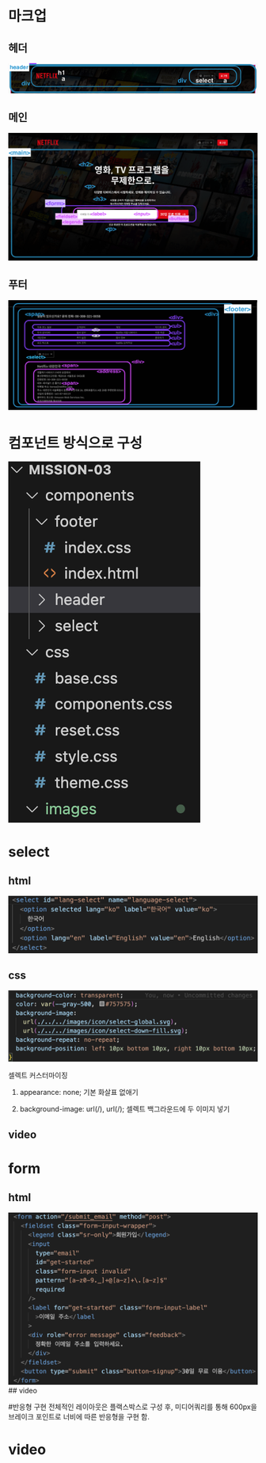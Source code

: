 # 마크업

## 헤더

<img src="./images/readme/markup-header.png">

## 메인

<img src="./images/readme/markup-main.png">

## 푸터

<img src="./images/readme/markup-footer.png">

# 컴포넌트 방식으로 구성

<img src="./images/readme/components.png">

# select

## html

<img src="./images/readme/select-html.png">

## css

<img src="./images/readme/select-css.png">

셀렉트 커스터마이징

1. appearance: none;
   기본 화살표 없애기

2. background-image: url(/), url(/);
   셀렉트 백그라운드에 두 이미지 넣기

## video

# form

## html

<img src="./images/readme/form-html.png">
## video

#반응형 구현
전체적인 레이아웃은 플랙스박스로 구성 후,
미디어쿼리를 통해 600px을 브레이크 포인트로 너비에 따른
반응형을 구현 함.

# video
